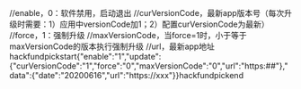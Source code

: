 //enable，0：软件禁用，启动退出
//curVersionCode，最新app版本号（每次升级时需要：1）应用中versionCode加1；2）配置curVersionCode为最新）
//force，1：强制升级
//maxVersionCode，当force=1时，小于等于maxVersionCode的版本执行强制升级
//url，最新app地址
hackfundpickstart{"enable":"1","update":{"curVersionCode":"1","force":"0","maxVersionCode":"0","url":"https:##"},"data":{"date":"20200616","url":"https://xxx"}}hackfundpickend
